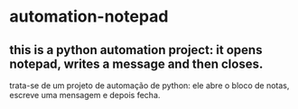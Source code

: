 # automation-notepad
this is a python automation project: it opens notepad, writes a message and then closes.
-
trata-se de um projeto de automação de python: ele abre o bloco de notas, escreve uma mensagem e depois fecha.

